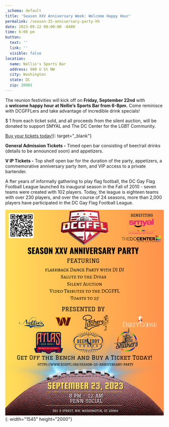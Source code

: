 ```yaml
---
_schema: default
title: 'Season XXV Anniversary Week: Welcome Happy Hour'
permalink: /season-25-anniversary-party-hh
date: 2023-09-22 00:00:00 -0400
time: 6:00 pm
button:
  text: ''
  link: ''
  visible: false
location:
  name: Nellie's Sports Bar
  address: 900 U St NW
  city: Washington
  state: DC
  zip: 20001
---
```

The reunion festivities will kick off on&nbsp;**Friday, September 22nd**&nbsp;with a&nbsp;**welcome happy hour at Nellie’s Sports Bar from 6-8pm.**&nbsp;Come reminisce with DCGFFLers and take advantage of incredible drink specials!



$ 1 from each ticket sold, and all proceeds from the silent auction, will be donated to support SMYAL and The DC Center for the LGBT Community.

[Buy your tickets today!](https://www.eventbrite.com/e/dcgffl-season-xxv-anniversary-party-tickets-611480674157?aff=ebdssbdestsearch){: target="_blank"}

**General Admission Tickets -**&nbsp;Timed open bar consisting of beer/rail drinks (details to be announced soon) and appetizers.

**V IP Tickets -**&nbsp;Top shelf open bar for the duration of the party, appetizers, a commemorative anniversary party item, and VIP access to a private bartender.

A fter years of informally gathering to play flag football, the DC Gay Flag Football League launched its inaugural season in the Fall of 2010 - seven teams were created with 102 players. Today, the league is eighteen teams with over 230 players, and over the course of 24 seasons, more than 2,000 players have participated in the DC Gay Flag Football League.

![](/img/season-xxv-anniversary-party-flyer.png){: width="1545" height="2000"}
